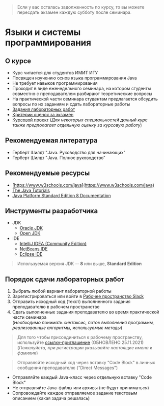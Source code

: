 > Если у вас осталась задолженность по курсу, то вы можете пересдать экзамен каждую субботу после семинара.

# Языки и системы программирования

## О курсе

- Курс читается для студентов ИМИТ ИГУ
- Посвящен изучению основ языка программирования Java
- Не требует навыков программирования
- Проходит в виде еженедельного семинара, на котором студенты совместно с преподавателем разбирают теоретические вопросы
- На практической части семинара студентам предлагается обсудить вопросы по их заданиям и сдать лабораторные работы
- [Задания лабораторных работ](labs.md)
- [Критерии оценок за экзамен](exam.md)
- [Курсовой проект](course_work.md) (*Для некоторых специальностей данный курс также предполагает отдельную оценку за курсовую работу*)

<!--
> **Дистанционная форма обучения** <br>
В начале весеннего семестра 2021 года занятия будут проводиться в режиме ВКС по ZOOM (каждую ср, начало в 10:10) <br>
[Постоянная ссылка на ZOOM-конференцию](ZOOM.md)
-->

## Рекомендуемая литература
- Герберт Шилдт "Java. Руководство для начинающих"
- Герберт Шилдт "Java. Полное руководство"

## Рекомендуемые ресурсы
- [https://www.w3schools.com/java](https://www.w3schools.com/java)
- [The Java Tutorials](https://docs.oracle.com/javase/tutorial)
- [Java Platform Standard Edition 8 Documentation](https://docs.oracle.com/javase/8/docs)

## Инструменты разработчика
- JDK
    - [Oracle JDK](https://www.oracle.com/java/technologies/javase-downloads.html)
    - [Open JDK](https://jdk.java.net/15)
- IDE
    - [IntelliJ IDEA (Community Edition)](https://www.jetbrains.com/idea/download)
    - [NetBeans IDE](https://netbeans.apache.org/download)
    - [Eclipse IDE](https://www.eclipse.org/downloads)
    
> Используемая версия JDK -- **8** или выше, **Standard Edition**

## Порядок сдачи лабораторных работ
1. Выбрать любой вариант лабораторной работы
2. Зарегистрироваться или войти в [Рабочее пространство Slack](https://javacourse2020.slack.com)
3. Отправить исходный код (текст) выполненного задания преподавателю в рабочем пространстве
4. Сдать выполненные задания преподавателю во время практической части семинара <br> (*Необходимо понимать синтаксис, поток выполнения программы, реализованные алгоритмы, используемые методы*)

> Для того чтобы присоединиться к рабочему пространству, используйте [ссылку-приглашение](https://join.slack.com/t/javacourse2020/shared_invite/zt-zcs1whno-JWuc8vufVnPyJ0X4V~X5Fw) (ОБНОВЛЕНО 25.11.2021) <br>
(*Пожалуйста, при регистрации указывайте настоящие имена и фамилии*)

> Отправляйте исходный код через вставку "Code Block" в личных сообщения преподавателю ("Direct Messages")
- Отправляйте каждый Java-класс через отдельную вставку "Code Block"
- Не отправляйте Java-файлы или архивы (не будут приниматься)
- Сопровождайте каждое отправляемое задание текстовым описанием (какая задача решалась)



